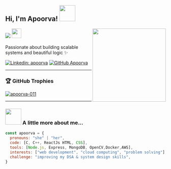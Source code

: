 <h2> Hi, I'm Apoorva! <img src="https://media.giphy.com/media/mGcNjsfWAjY5AEZNw6/giphy.gif" width="50"></h2>
<img align='right' src="https://media.giphy.com/media/ieyl9zmCjO4b4t6qoY/giphy.gif" width="230">

 ![](https://komarev.com/ghpvc/?username=apoorva-011&style=flat-square&color=ff69b4)
  <img src="https://media.giphy.com/media/WUlplcMpOCEmTGBtBW/giphy.gif" width="30">  
<br>Passionate about building scalable systems and beautiful logic ✨</em></p>

[![Linkedin: apoorva](https://img.shields.io/badge/-Apoorva-blue?style=flat-square&logo=Linkedin&logoColor=white&link=https://www.linkedin.com/in/apoorva/)](https://www.linkedin.com/in/apoorva/)
[![GitHub Apoorva](https://img.shields.io/github/followers/apoorva-011?label=follow&style=social)](https://github.com/apoorva-011)

---

### 🏆 GitHub Trophies  
<p align="left">
  <a href="https://github.com/ryo-ma/github-profile-trophy">
    <img src="https://github-profile-trophy.vercel.app/?username=apoorva-011&theme=onedark&margin-w=10&margin-h=10" alt="apoorva-011" />
  </a>
</p>

---

### <img src="https://media.giphy.com/media/VgCDAzcKvsR6OM0uWg/giphy.gif" width="50"> A little more about me...

```javascript
const apoorva = {
  pronouns: "she" | "her",
  code: [C, C++, ReactJs HTML, CSS],
  tools: [Node.js, Express, MongoDB, OpenCV,Docker,AWS],
  interests: ["web development", "cloud computing", "problem solving"],
  challenge: "improving my DSA & system design skills",
}

